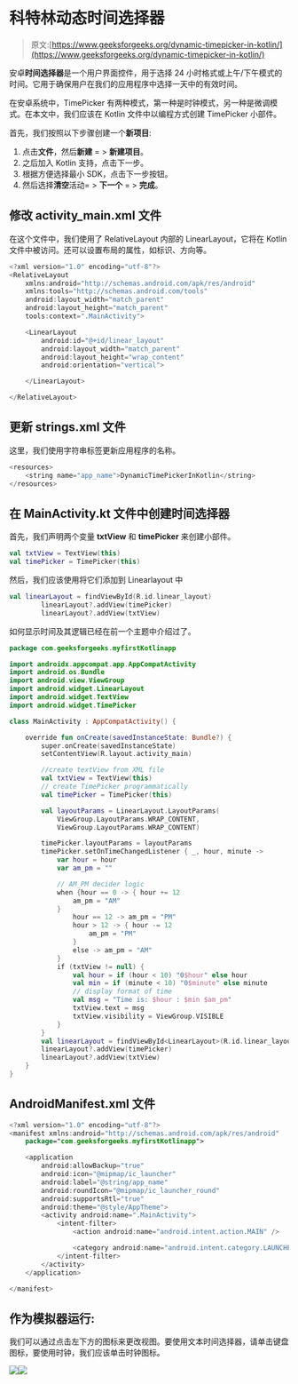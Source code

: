 # 科特林动态时间选择器

> 原文:[https://www.geeksforgeeks.org/dynamic-timepicker-in-kotlin/](https://www.geeksforgeeks.org/dynamic-timepicker-in-kotlin/)

安卓**时间选择器**是一个用户界面控件，用于选择 24 小时格式或上午/下午模式的时间。它用于确保用户在我们的应用程序中选择一天中的有效时间。

在安卓系统中，TimePicker 有两种模式，第一种是时钟模式，另一种是微调模式。在本文中，我们应该在 Kotlin 文件中以编程方式创建 TimePicker 小部件。

首先，我们按照以下步骤创建一个**新项目**:

1.  点击**文件**，然后**新建** = > **新建项目**。
2.  之后加入 Kotlin 支持，点击下一步。
3.  根据方便选择最小 SDK，点击下一步按钮。
4.  然后选择**清空**活动= > **下一个** = > **完成**。

## 修改 activity_main.xml 文件

在这个文件中，我们使用了 RelativeLayout 内部的 LinearLayout，它将在 Kotlin 文件中被访问。还可以设置布局的属性，如标识、方向等。

```kt
<?xml version="1.0" encoding="utf-8"?>
<RelativeLayout
    xmlns:android="http://schemas.android.com/apk/res/android"
    xmlns:tools="http://schemas.android.com/tools"
    android:layout_width="match_parent"
    android:layout_height="match_parent"
    tools:context=".MainActivity">

    <LinearLayout
        android:id="@+id/linear_layout"
        android:layout_width="match_parent"
        android:layout_height="wrap_content"
        android:orientation="vertical">

    </LinearLayout>

</RelativeLayout>
```

## 更新 strings.xml 文件

这里，我们使用字符串标签更新应用程序的名称。

```kt
<resources>
    <string name="app_name">DynamicTimePickerInKotlin</string>
</resources>
```

## 在 MainActivity.kt 文件中创建时间选择器

首先，我们声明两个变量 **txtView** 和 **timePicker** 来创建小部件。

```kt
val txtView = TextView(this)
val timePicker = TimePicker(this)

```

然后，我们应该使用将它们添加到 Linearlayout 中

```kt
val linearLayout = findViewById(R.id.linear_layout)
        linearLayout?.addView(timePicker)
        linearLayout?.addView(txtView) 
```

如何显示时间及其逻辑已经在前一个主题中介绍过了。

```kt
package com.geeksforgeeks.myfirstKotlinapp

import androidx.appcompat.app.AppCompatActivity
import android.os.Bundle
import android.view.ViewGroup
import android.widget.LinearLayout
import android.widget.TextView
import android.widget.TimePicker

class MainActivity : AppCompatActivity() {

    override fun onCreate(savedInstanceState: Bundle?) {
        super.onCreate(savedInstanceState)
        setContentView(R.layout.activity_main)

        //create textView from XML file
        val txtView = TextView(this)
        // create TimePicker programmatically
        val timePicker = TimePicker(this)

        val layoutParams = LinearLayout.LayoutParams(
            ViewGroup.LayoutParams.WRAP_CONTENT,
            ViewGroup.LayoutParams.WRAP_CONTENT)

        timePicker.layoutParams = layoutParams
        timePicker.setOnTimeChangedListener { _, hour, minute ->
            var hour = hour
            var am_pm = ""

            // AM_PM decider logic
            when {hour == 0 -> { hour += 12
                am_pm = "AM"
            }
                hour == 12 -> am_pm = "PM"
                hour > 12 -> { hour -= 12
                    am_pm = "PM"
                }
                else -> am_pm = "AM"
            }
            if (txtView != null) {
                val hour = if (hour < 10) "0$hour" else hour
                val min = if (minute < 10) "0$minute" else minute
                // display format of time
                val msg = "Time is: $hour : $min $am_pm"
                txtView.text = msg
                txtView.visibility = ViewGroup.VISIBLE
            }
        }
        val linearLayout = findViewById<LinearLayout>(R.id.linear_layout)
        linearLayout?.addView(timePicker)
        linearLayout?.addView(txtView)
    }
}
```

## AndroidManifest.xml 文件

```kt
<?xml version="1.0" encoding="utf-8"?>
<manifest xmlns:android="http://schemas.android.com/apk/res/android"
    package="com.geeksforgeeks.myfirstKotlinapp">

    <application
        android:allowBackup="true"
        android:icon="@mipmap/ic_launcher"
        android:label="@string/app_name"
        android:roundIcon="@mipmap/ic_launcher_round"
        android:supportsRtl="true"
        android:theme="@style/AppTheme">
        <activity android:name=".MainActivity">
            <intent-filter>
                <action android:name="android.intent.action.MAIN" />

                <category android:name="android.intent.category.LAUNCHER" />
            </intent-filter>
        </activity>
    </application>

</manifest>
```

## 作为模拟器运行:

我们可以通过点击左下方的图标来更改视图。要使用文本时间选择器，请单击键盘图标，要使用时钟，我们应该单击时钟图标。

![](img/c850ab0b9edf2f14d4ff4230cf4ca4ea.png)![](img/e164b8e18faae9c1a9b63c63caa02e21.png)